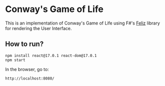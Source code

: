 # Conway's Game of Life

This is an implementation of Conway's Game of Life using F#'s [Feliz](https://zaid-ajaj.github.io/Feliz/) library for rendering the User Interface.

## How to run?

```
npm install react@17.0.1 react-dom@17.0.1
npm start
```

In the browser, go to:

```
http://localhost:8080/
```